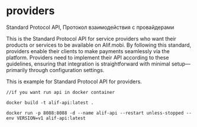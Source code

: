 # providers
Standard Protocol API, Протокол взаимодействия с провайдерами

This is the Standard Protocol API for service providers who want their products or services to be available on Alif.mobi. By following this standard, providers enable their clients to make payments seamlessly via the platform. Providers need to implement their API according to these guidelines, ensuring that integration is straightforward with minimal setup—primarily through configuration settings.

This is example for Standard Protocol API for providers.

```
//if you want run api in docker container

docker build -t alif-api:latest .

docker run -p 8088:8088 -d --name alif-api --restart unless-stopped --env VERSION=v1 alif-api:latest

```
